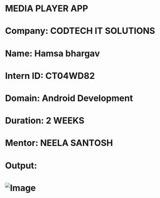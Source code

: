 # MEDIA PLAYER APP

# Company: CODTECH IT SOLUTIONS

# Name: Hamsa bhargav

# Intern ID: CT04WD82

# Domain: Android Development

# Duration: 2 WEEKS

# Mentor: NEELA SANTOSH

# Output:

# ![Image](https://github.com/user-attachments/assets/980fb324-16f7-45a8-b6dd-cfbf60a93b32)
